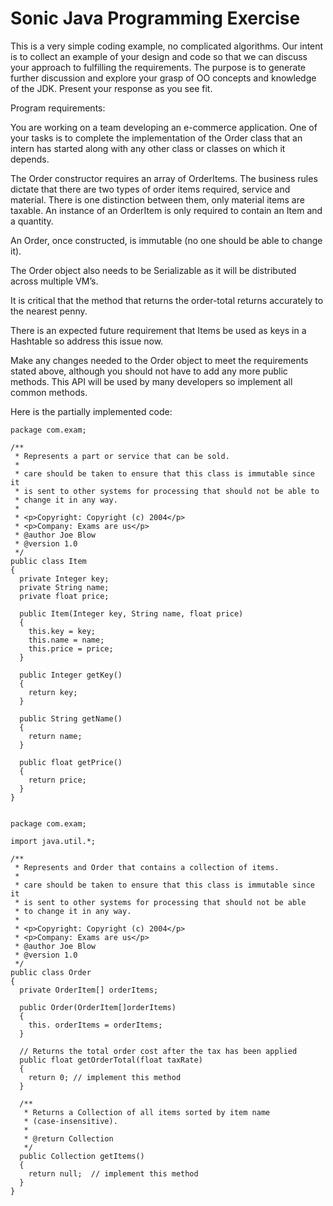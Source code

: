 # Sonic Java Programming Exercise

This is a very simple coding example, no complicated algorithms.  Our intent is to collect an example of your design and code so that we can discuss your approach to fulfilling the requirements.  The purpose is to generate further discussion and explore your grasp of OO concepts and knowledge of the JDK.  Present your response as you see fit.

Program requirements:

You are working on a team developing an e-commerce application.  One of your tasks is to complete the implementation of the Order class that an intern has started along with any other class or classes on which it depends.  

The Order constructor requires an array of OrderItems.  The business rules dictate that there are two types of order items required, service and material.  There is one distinction between them, only material items are taxable.  An instance of an OrderItem  is only required to contain an Item and a quantity.

An Order, once constructed, is immutable (no one should be able to change it).  

The Order object also needs to be Serializable as it will be distributed across multiple VM’s.  

It is critical that the method that returns the order-total returns accurately to the nearest penny.

There is an expected future requirement that Items be used as keys in a Hashtable so address this issue now.

Make any changes needed to the Order object to meet the requirements stated above, although you should not have to add any more public methods.  This API will be used by many developers so implement all common methods.

Here is the partially implemented code:

```
package com.exam;

/**
 * Represents a part or service that can be sold.
 *
 * care should be taken to ensure that this class is immutable since it
 * is sent to other systems for processing that should not be able to    
 * change it in any way.
 *
 * <p>Copyright: Copyright (c) 2004</p>
 * <p>Company: Exams are us</p>
 * @author Joe Blow
 * @version 1.0
 */
public class Item 
{
  private Integer key;
  private String name;
  private float price;
  
  public Item(Integer key, String name, float price) 
  {
    this.key = key;
    this.name = name;
    this.price = price;
  }
  
  public Integer getKey()
  {
    return key;
  }

  public String getName()
  {
    return name;
  }

  public float getPrice()
  {
    return price;
  }
}


package com.exam;

import java.util.*;

/**
 * Represents and Order that contains a collection of items.
 *
 * care should be taken to ensure that this class is immutable since it
 * is sent to other systems for processing that should not be able 
 * to change it in any way.
 *
 * <p>Copyright: Copyright (c) 2004</p>
 * <p>Company: Exams are us</p>
 * @author Joe Blow
 * @version 1.0
 */
public class Order
{
  private OrderItem[] orderItems;

  public Order(OrderItem[]orderItems)
  {
    this. orderItems = orderItems;
  }

  // Returns the total order cost after the tax has been applied
  public float getOrderTotal(float taxRate)
  {
    return 0; // implement this method
  }

  /**
   * Returns a Collection of all items sorted by item name
   * (case-insensitive).
   *
   * @return Collection
   */
  public Collection getItems()
  {
    return null;  // implement this method
  }
}
```
